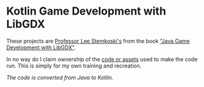 # Kotlin Game Development with LibGDX
These projects are [Professor Lee Stemkoski's](https://www.adelphi.edu/faculty/profiles/profile.php?PID=0372) from the book ["Java Game Development with LibGDX"](https://www.apress.com/gp/book/9781484233238).

In no way do I claim ownership of the [code or assets](https://github.com/Apress/java-game-dev-LibGDX) used to make the code run.
This is simply for my own training and recreation.

_The code is converted from Java to Kotlin._
